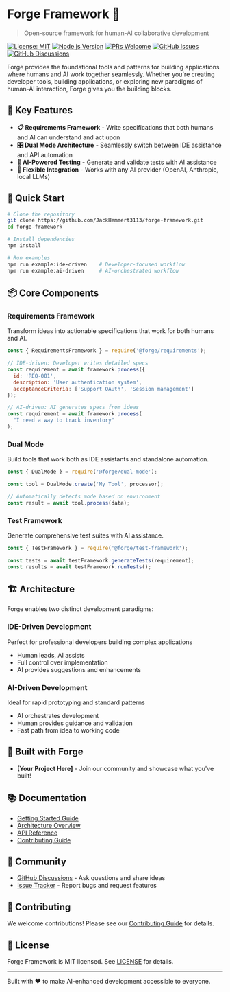 # Forge Framework 🔨

> Open-source framework for human-AI collaborative development

[![License: MIT](https://img.shields.io/badge/License-MIT-yellow.svg)](https://opensource.org/licenses/MIT)
[![Node.js Version](https://img.shields.io/node/v/node?logo=node.js&logoColor=white&label=node&color=green)](https://nodejs.org)
[![PRs Welcome](https://img.shields.io/badge/PRs-welcome-brightgreen.svg)](CONTRIBUTING.md)
[![GitHub Issues](https://img.shields.io/github/issues/JackHemmert3113/forge-framework.svg)](https://github.com/JackHemmert3113/forge-framework/issues)
[![GitHub Discussions](https://img.shields.io/github/discussions/JackHemmert3113/forge-framework.svg)](https://github.com/JackHemmert3113/forge-framework/discussions)

Forge provides the foundational tools and patterns for building applications where humans and AI work together seamlessly. Whether you're creating developer tools, building applications, or exploring new paradigms of human-AI interaction, Forge gives you the building blocks.

## 🌟 Key Features

- **📋 Requirements Framework** - Write specifications that both humans and AI can understand and act upon
- **🎛️ Dual Mode Architecture** - Seamlessly switch between IDE assistance and API automation
- **🧪 AI-Powered Testing** - Generate and validate tests with AI assistance
- **🔄 Flexible Integration** - Works with any AI provider (OpenAI, Anthropic, local LLMs)

## 🚀 Quick Start

```bash
# Clone the repository
git clone https://github.com/JackHemmert3113/forge-framework.git
cd forge-framework

# Install dependencies
npm install

# Run examples
npm run example:ide-driven    # Developer-focused workflow
npm run example:ai-driven     # AI-orchestrated workflow
```

## 📦 Core Components

### Requirements Framework
Transform ideas into actionable specifications that work for both humans and AI.

```javascript
const { RequirementsFramework } = require('@forge/requirements');

// IDE-driven: Developer writes detailed specs
const requirement = await framework.process({
  id: 'REQ-001',
  description: 'User authentication system',
  acceptanceCriteria: ['Support OAuth', 'Session management']
});

// AI-driven: AI generates specs from ideas  
const requirement = await framework.process(
  "I need a way to track inventory"
);
```

### Dual Mode
Build tools that work both as IDE assistants and standalone automation.

```javascript
const { DualMode } = require('@forge/dual-mode');

const tool = DualMode.create('My Tool', processor);

// Automatically detects mode based on environment
const result = await tool.process(data);
```

### Test Framework
Generate comprehensive test suites with AI assistance.

```javascript
const { TestFramework } = require('@forge/test-framework');

const tests = await testFramework.generateTests(requirement);
const results = await testFramework.runTests();
```

## 🏗️ Architecture

Forge enables two distinct development paradigms:

### IDE-Driven Development
Perfect for professional developers building complex applications
- Human leads, AI assists
- Full control over implementation
- AI provides suggestions and enhancements

### AI-Driven Development  
Ideal for rapid prototyping and standard patterns
- AI orchestrates development
- Human provides guidance and validation
- Fast path from idea to working code

## 🤝 Built with Forge

- **[Your Project Here]** - Join our community and showcase what you've built!

## 📚 Documentation

- [Getting Started Guide](docs/getting-started.md)
- [Architecture Overview](docs/architecture.md)
- [API Reference](docs/api-reference.md)
- [Contributing Guide](CONTRIBUTING.md)

## 🌱 Community

- [GitHub Discussions](https://github.com/JackHemmert3113/forge-framework/discussions) - Ask questions and share ideas
- [Issue Tracker](https://github.com/JackHemmert3113/forge-framework/issues) - Report bugs and request features

## 🤝 Contributing

We welcome contributions! Please see our [Contributing Guide](CONTRIBUTING.md) for details.

## 📄 License

Forge Framework is MIT licensed. See [LICENSE](LICENSE) for details.

---

Built with ❤️ to make AI-enhanced development accessible to everyone.
